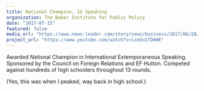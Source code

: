 ```yaml
---
title: National Champion, IX Speaking
organization: The Baker Institute for Public Policy
date: "2017-07-15"
featured: false
media_url: "https://www.news-leader.com/story/news/business/2017/06/28/kickapoo-high-school-senior-earns-accolades-national-speech-and-debate-tournament/435570001/"
project_url: "https://www.youtube.com/watch?v=lzoUu1fDmWE"
---
```


Awarded National Champion in International Extemporaneous Speaking. Sponsored by the Council on Foreign Relations and EF Hutton. Competed against hundreds of high schoolers throughout 13 rounds.

(Yes, this was when I peaked, way back in high school.)
